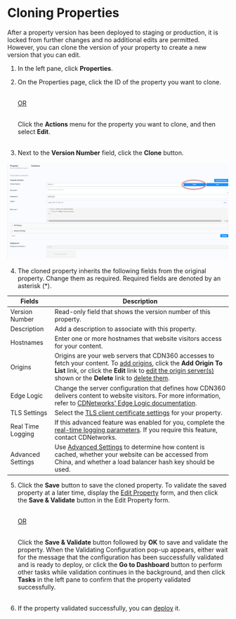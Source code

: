 # Cloning Properties

After a property version has been deployed to staging or production, it is locked from further changes and no additional edits are permitted. However, you can clone the version of your property to create a new version that you can edit.

1. In the left pane, click **Properties**.
2. On the Properties page, click the ID of the property you want to clone.

    <br><u>OR</u><br><br>

    Click the **Actions** menu for the property you want to clone, and then select **Edit**.<br><br>

3. Next to the **Version Number** field, click the **Clone** button. 

![null](</docs/resources/images/Cloning Properties - Edit Button.png>)

4. The cloned property inherits the following fields from the original property. Change them as required. Required fields are denoted by an asterisk (\*).

| **Fields** | **Description** |
| ---------- | --------------- |
| Version Number | Read-only field that shows the version number of this property.
| Description | Add a description to associate with this property.|
| Hostnames | Enter one or more hostnames that website visitors access for your content.|
| Origins | Origins are your web servers that CDN360 accesses to fetch your content. To [add origins](managing-origins.md), click the **Add Origin To List** link, or click the **Edit** link to [edit the origin server(s)](managing-origins.md) shown or the **Delete** link to [delete them](managing-origins.md). |
| Edge Logic | Change the server configuration that defines how CDN360 delivers content to website visitors. For more information, refer to [CDNetworks' Edge Logic documentation](https://docs.google.com/document/d/119Lpq__vF8di1y2-A8ANeUsmyiw-T8ppp5J745oCrWk/edit).|
| TLS Settings | Select the [TLS client certificate settings](??) for your property.|
| Real Time Logging | If this advanced feature was enabled for you, complete the [real-time logging parameters](??). If you require this feature, contact CDNetworks.|
| Advanced Settings | Use [Advanced Settings](advanced-settings.md) to determine how content is cached, whether your website can be accessed from China, and whether a load balancer hash key should be used.                      


5. Click the **Save** button to save the cloned property. To validate the saved property at a later time, display the [Edit Property](</docs/portal/properties/editing-properties.md>) form, and then click the **Save & Validate** button in the Edit Property form.

    <br><u>OR</u><br><br>

    Click the **Save & Validate** button followed by **OK** to save and validate the property. When the Validating Configuration pop-up appears, either wait for the message that the configuration has been successfully validated and is ready to deploy, or click the **Go to Dashboard** button to perform other tasks while validation continues in the background, and then click **Tasks** in the left pane to confirm that the property validated successfully.<br><br>

6. If the property validated successfully, you can [deploy](</docs/portal/properties/deploying-property.md>) it.

